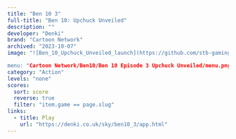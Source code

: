 ```yaml
---
title: "Ben 10 3"
full-title: "Ben 10: Upchuck Unveiled"
description: ""
developer: "Denki"
brand: "Cartoon Network"
archived: "2023-10-07"
image: "![Ben_10_Upchuck_Unveiled_launch](https://github.com/stb-gaming/high-scores/assets/148789068/2ac7599d-0681-4fc3-ae65-4fd527f340a8)

menu: "Cartoon Network/Ben10/Ben 10 Episode 3 Upchuck Unveiled/menu.png"
category: "Action"
levels: "none"
scores:
  sort: score
  reverse: true
  filter: "item.game == page.slug"
links:
  - title: Play
    url: "https://denki.co.uk/sky/ben10_3/app.html"
---
```

